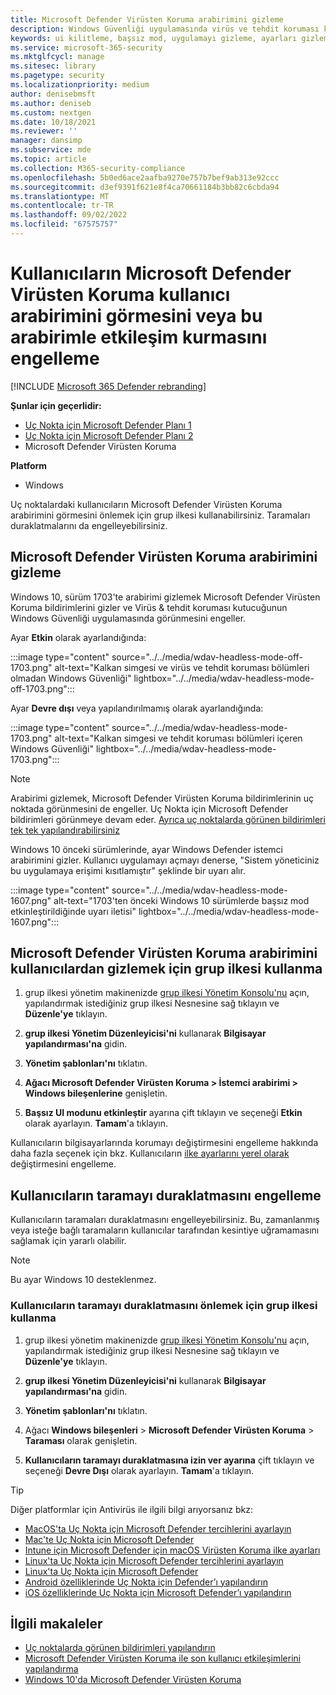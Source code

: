 ```yaml
---
title: Microsoft Defender Virüsten Koruma arabirimini gizleme
description: Windows Güvenliği uygulamasında virüs ve tehdit koruması kutucuğunu gizleyebilirsiniz.
keywords: ui kilitleme, başsız mod, uygulamayı gizleme, ayarları gizleme, arabirimi gizleme
ms.service: microsoft-365-security
ms.mktglfcycl: manage
ms.sitesec: library
ms.pagetype: security
ms.localizationpriority: medium
author: denisebmsft
ms.author: deniseb
ms.custom: nextgen
ms.date: 10/18/2021
ms.reviewer: ''
manager: dansimp
ms.subservice: mde
ms.topic: article
ms.collection: M365-security-compliance
ms.openlocfilehash: 5b0ed6ace2aafba9270e757b7bef9ab313e92ccc
ms.sourcegitcommit: d3ef9391f621e8f4ca70661184b3bb82c6cbda94
ms.translationtype: MT
ms.contentlocale: tr-TR
ms.lasthandoff: 09/02/2022
ms.locfileid: "67575757"
---
```

# <a name="prevent-users-from-seeing-or-interacting-with-the-microsoft-defender-antivirus-user-interface"></a>Kullanıcıların Microsoft Defender Virüsten Koruma kullanıcı arabirimini görmesini veya bu arabirimle etkileşim kurmasını engelleme

[!INCLUDE [Microsoft 365 Defender rebranding](../../includes/microsoft-defender.md)]


**Şunlar için geçerlidir:**
- [Uç Nokta için Microsoft Defender Planı 1](https://go.microsoft.com/fwlink/p/?linkid=2154037)
- [Uç Nokta için Microsoft Defender Planı 2](https://go.microsoft.com/fwlink/p/?linkid=2154037)
- Microsoft Defender Virüsten Koruma

**Platform**
- Windows

Uç noktalardaki kullanıcıların Microsoft Defender Virüsten Koruma arabirimini görmesini önlemek için grup ilkesi kullanabilirsiniz. Taramaları duraklatmalarını da engelleyebilirsiniz.

## <a name="hide-the-microsoft-defender-antivirus-interface"></a>Microsoft Defender Virüsten Koruma arabirimini gizleme

Windows 10, sürüm 1703'te arabirimi gizlemek Microsoft Defender Virüsten Koruma bildirimlerini gizler ve Virüs & tehdit koruması kutucuğunun Windows Güvenliği uygulamasında görünmesini engeller.

Ayar **Etkin** olarak ayarlandığında:

:::image type="content" source="../../media/wdav-headless-mode-off-1703.png" alt-text="Kalkan simgesi ve virüs ve tehdit koruması bölümleri olmadan Windows Güvenliği" lightbox="../../media/wdav-headless-mode-off-1703.png":::

Ayar **Devre dışı** veya yapılandırılmamış olarak ayarlandığında:

:::image type="content" source="../../media/wdav-headless-mode-1703.png" alt-text="Kalkan simgesi ve tehdit koruması bölümleri içeren Windows Güvenliği" lightbox="../../media/wdav-headless-mode-1703.png":::

> [!NOTE]
> Arabirimi gizlemek, Microsoft Defender Virüsten Koruma bildirimlerinin uç noktada görünmesini de engeller. Uç Nokta için Microsoft Defender bildirimleri görünmeye devam eder. [Ayrıca uç noktalarda görünen bildirimleri tek tek yapılandırabilirsiniz](configure-notifications-microsoft-defender-antivirus.md)

Windows 10 önceki sürümlerinde, ayar Windows Defender istemci arabirimini gizler. Kullanıcı uygulamayı açmayı denerse, "Sistem yöneticiniz bu uygulamaya erişimi kısıtlamıştır" şeklinde bir uyarı alır.

:::image type="content" source="../../media/wdav-headless-mode-1607.png" alt-text="1703'ten önceki Windows 10 sürümlerde başsız mod etkinleştirildiğinde uyarı iletisi" lightbox="../../media/wdav-headless-mode-1607.png":::

## <a name="use-group-policy-to-hide-the-microsoft-defender-antivirus-interface-from-users"></a>Microsoft Defender Virüsten Koruma arabirimini kullanıcılardan gizlemek için grup ilkesi kullanma

1. grup ilkesi yönetim makinenizde [grup ilkesi Yönetim Konsolu'nu](/previous-versions/windows/desktop/gpmc/group-policy-management-console-portal) açın, yapılandırmak istediğiniz grup ilkesi Nesnesine sağ tıklayın ve **Düzenle'ye** tıklayın.

2. **grup ilkesi Yönetim Düzenleyicisi'ni** kullanarak **Bilgisayar yapılandırması'na** gidin.

3. **Yönetim şablonları'nı** tıklatın.

4. **Ağacı Microsoft Defender Virüsten Koruma > İstemci arabirimi > Windows bileşenlerine** genişletin.

5. **Başsız UI modunu etkinleştir** ayarına çift tıklayın ve seçeneği **Etkin** olarak ayarlayın. **Tamam**'a tıklayın.

Kullanıcıların bilgisayarlarında korumayı değiştirmesini engelleme hakkında daha fazla seçenek için bkz. Kullanıcıların [ilke ayarlarını yerel olarak](configure-local-policy-overrides-microsoft-defender-antivirus.md) değiştirmesini engelleme.

## <a name="prevent-users-from-pausing-a-scan"></a>Kullanıcıların taramayı duraklatmasını engelleme

Kullanıcıların taramaları duraklatmasını engelleyebilirsiniz. Bu, zamanlanmış veya isteğe bağlı taramaların kullanıcılar tarafından kesintiye uğramamasını sağlamak için yararlı olabilir.

> [!NOTE]
> Bu ayar Windows 10 desteklenmez.

### <a name="use-group-policy-to-prevent-users-from-pausing-a-scan"></a>Kullanıcıların taramayı duraklatmasını önlemek için grup ilkesi kullanma

1. grup ilkesi yönetim makinenizde [grup ilkesi Yönetim Konsolu'nu](/previous-versions/windows/desktop/gpmc/group-policy-management-console-portal) açın, yapılandırmak istediğiniz grup ilkesi Nesnesine sağ tıklayın ve **Düzenle'ye** tıklayın.

2. **grup ilkesi Yönetim Düzenleyicisi'ni** kullanarak **Bilgisayar yapılandırması'na** gidin.

3. **Yönetim şablonları'nı** tıklatın.

4. Ağacı **Windows bileşenleri** \> **Microsoft Defender Virüsten Koruma** \> **Taraması** olarak genişletin.

5. **Kullanıcıların taramayı duraklatmasına izin ver ayarına** çift tıklayın ve seçeneği **Devre Dışı** olarak ayarlayın. **Tamam**'a tıklayın.

> [!TIP]
> Diğer platformlar için Antivirüs ile ilgili bilgi arıyorsanız bkz:
> - [MacOS'ta Uç Nokta için Microsoft Defender tercihlerini ayarlayın](mac-preferences.md)
> - [Mac'te Uç Nokta için Microsoft Defender](microsoft-defender-endpoint-mac.md)
> - [Intune için Microsoft Defender için macOS Virüsten Koruma ilke ayarları](/mem/intune/protect/antivirus-microsoft-defender-settings-macos)
> - [Linux'ta Uç Nokta için Microsoft Defender tercihlerini ayarlayın](linux-preferences.md)
> - [Linux'ta Uç Nokta için Microsoft Defender](microsoft-defender-endpoint-linux.md)
> - [Android özelliklerinde Uç Nokta için Defender’ı yapılandırın](android-configure.md)
> - [iOS özelliklerinde Uç Nokta için Microsoft Defender’ı yapılandırın](ios-configure-features.md)

## <a name="related-articles"></a>İlgili makaleler

- [Uç noktalarda görünen bildirimleri yapılandırın](configure-notifications-microsoft-defender-antivirus.md)
- [Microsoft Defender Virüsten Koruma ile son kullanıcı etkileşimlerini yapılandırma](configure-end-user-interaction-microsoft-defender-antivirus.md)
- [Windows 10'da Microsoft Defender Virüsten Koruma](microsoft-defender-antivirus-in-windows-10.md)
